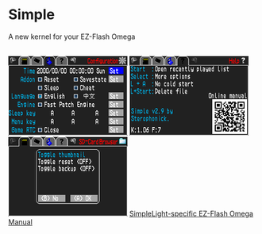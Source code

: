 <html>
<body>
<h1>Simple</h1>
<p>A new kernel for your EZ-Flash Omega</p><br />
<img src="images/simplelight/simplelight-0.png">
<img src="images/simplelight/simplelight-1.png">
<img src="images/simplelight/simplelight-2.png">
<a href="omegamanual.html">SimpleLight-specific EZ-Flash Omega Manual</a><br />
</body>
</html>